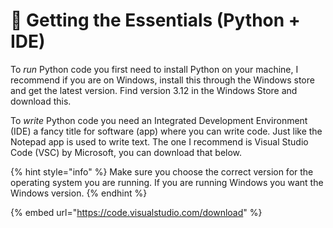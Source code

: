 # 🐍 Getting the Essentials (Python + IDE)

To _run_ Python code you first need to install Python on your machine, I recommend if you are on Windows, install this through the Windows store and get the latest version. Find version 3.12 in the Windows Store and download this.

To _write_ Python code you need an Integrated Development Environment (IDE) a fancy title for software (app) where you can write code.  Just like the Notepad app is used to write text. The one I recommend is Visual Studio Code (VSC) by Microsoft, you can download that below.&#x20;

{% hint style="info" %}
Make sure you choose the correct version for the operating system you are running. If you are running Windows you want the Windows version.
{% endhint %}

{% embed url="https://code.visualstudio.com/download" %}

